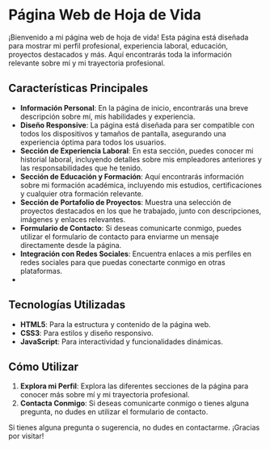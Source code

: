 # Página Web de Hoja de Vida

¡Bienvenido a mi página web de hoja de vida! Esta página está diseñada para mostrar mi perfil profesional, experiencia laboral, educación, proyectos destacados y más. Aquí encontrarás toda la información relevante sobre mí y mi trayectoria profesional.

## Características Principales

- **Información Personal**: En la página de inicio, encontrarás una breve descripción sobre mí, mis habilidades y experiencia.
- **Diseño Responsive**: La página está diseñada para ser compatible con todos los dispositivos y tamaños de pantalla, asegurando una experiencia óptima para todos los usuarios.
- **Sección de Experiencia Laboral**: En esta sección, puedes conocer mi historial laboral, incluyendo detalles sobre mis empleadores anteriores y las responsabilidades que he tenido.
- **Sección de Educación y Formación**: Aquí encontrarás información sobre mi formación académica, incluyendo mis estudios, certificaciones y cualquier otra formación relevante.
- **Sección de Portafolio de Proyectos**: Muestra una selección de proyectos destacados en los que he trabajado, junto con descripciones, imágenes y enlaces relevantes.
- **Formulario de Contacto**: Si deseas comunicarte conmigo, puedes utilizar el formulario de contacto para enviarme un mensaje directamente desde la página.
- **Integración con Redes Sociales**: Encuentra enlaces a mis perfiles en redes sociales para que puedas conectarte conmigo en otras plataformas.
- 
## Tecnologías Utilizadas

- **HTML5**: Para la estructura y contenido de la página web.
- **CSS3**: Para estilos y diseño responsivo.
- **JavaScript**: Para interactividad y funcionalidades dinámicas.

## Cómo Utilizar

1. **Explora mi Perfil**: Explora las diferentes secciones de la página para conocer más sobre mí y mi trayectoria profesional.
2. **Contacta Conmigo**: Si deseas comunicarte conmigo o tienes alguna pregunta, no dudes en utilizar el formulario de contacto.

Si tienes alguna pregunta o sugerencia, no dudes en contactarme. ¡Gracias por visitar!
